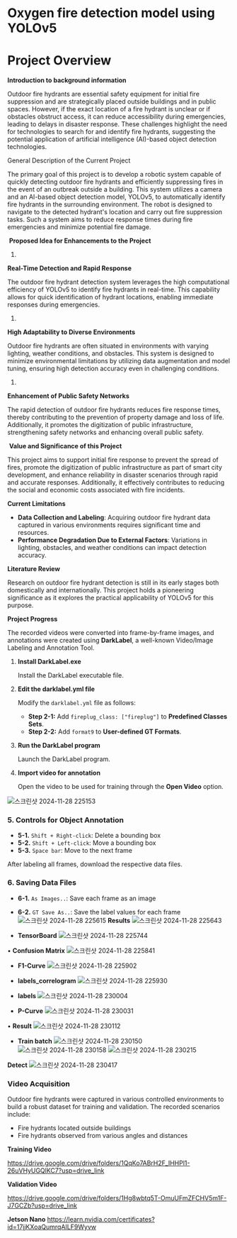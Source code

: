 # Oxygen fire detection model using YOLOv5

# **Project Overview**

**Introduction to background information**

Outdoor fire hydrants are essential safety equipment for initial fire suppression and are strategically placed outside buildings and in public spaces. However, if the exact location of a fire hydrant is unclear or if obstacles obstruct access, it can reduce accessibility during emergencies, leading to delays in disaster response. These challenges highlight the need for technologies to search for and identify fire hydrants, suggesting the potential application of artificial intelligence (AI)-based object detection technologies.

 General Description of the Current Project

The primary goal of this project is to develop a robotic system capable of quickly detecting outdoor fire hydrants and efficiently suppressing fires in the event of an outbreak outside a building. This system utilizes a camera and an AI-based object detection model, YOLOv5, to automatically identify fire hydrants in the surrounding environment. The robot is designed to navigate to the detected hydrant's location and carry out fire suppression tasks. Such a system aims to reduce response times during fire emergencies and minimize potential fire damage.

 **Proposed Idea for Enhancements to the Project**

1.

**Real-Time Detection and Rapid Response**

The outdoor fire hydrant detection system leverages the high computational efficiency of YOLOv5 to identify fire hydrants in real-time. This capability allows for quick identification of hydrant locations, enabling immediate responses during emergencies.

1. 

**High Adaptability to Diverse Environments**

Outdoor fire hydrants are often situated in environments with varying lighting, weather conditions, and obstacles. This system is designed to minimize environmental limitations by utilizing data augmentation and model tuning, ensuring high detection accuracy even in challenging conditions.

1. 

**Enhancement of Public Safety Networks**

The rapid detection of outdoor fire hydrants reduces fire response times, thereby contributing to the prevention of property damage and loss of life. Additionally, it promotes the digitization of public infrastructure, strengthening safety networks and enhancing overall public safety.

 **Value and Significance of this Project**

This project aims to support initial fire response to prevent the spread of fires, promote the digitization of public infrastructure as part of smart city development, and enhance reliability in disaster scenarios through rapid and accurate responses. Additionally, it effectively contributes to reducing the social and economic costs associated with fire incidents.

**Current Limitations**

- **Data Collection and Labeling**: Acquiring outdoor fire hydrant data captured in various environments requires significant time and resources.
- **Performance Degradation Due to External Factors**: Variations in lighting, obstacles, and weather conditions can impact detection accuracy.

**Literature Review**

Research on outdoor fire hydrant detection is still in its early stages both domestically and internationally. This project holds a pioneering significance as it explores the practical applicability of YOLOv5 for this purpose.

**Project Progress**

The recorded videos were converted into frame-by-frame images, and annotations were created using **DarkLabel**, a well-known Video/Image Labeling and Annotation Tool.

1. **Install DarkLabel.exe**
    
    Install the DarkLabel executable file.
    
2. **Edit the darklabel.yml file**
    
    Modify the `darklabel.yml` file as follows:
    
    - **Step 2-1:** Add `fireplug_class: ["fireplug"]` to **Predefined Classes Sets**.
    - **Step 2-2:** Add `format9` to **User-defined GT Formats**.
3. **Run the DarkLabel program**
    
    Launch the DarkLabel program.
    
4. **Import video for annotation**
    
    Open the video to be used for training through the **Open Video** option.
    
![스크린샷 2024-11-28 225153](https://github.com/user-attachments/assets/ff3aff65-939b-46f5-bd8f-58c00f5f7de7)

### **5. Controls for Object Annotation**

- **5-1.** `Shift + Right-click`: Delete a bounding box
- **5-2.** `Shift + Left-click`: Move a bounding box
- **5-3.** `Space bar`: Move to the next frame

After labeling all frames, download the respective data files.

### **6. Saving Data Files**

- **6-1.** `As Images..`: Save each frame as an image
- **6-2.** `GT Save As..`: Save the label values for each frame
![스크린샷 2024-11-28 225615](https://github.com/user-attachments/assets/6aa9a875-123f-49c4-b216-e2d3442d9267)
**Results**
![스크린샷 2024-11-28 225643](https://github.com/user-attachments/assets/e97d0030-1813-4d41-a89f-e6e4c3923dc9)

- **TensorBoard**
![스크린샷 2024-11-28 225744](https://github.com/user-attachments/assets/fa7d66a4-f911-4e5d-b55e-3e7a7cdbce33)

• **Confusion Matrix**
![스크린샷 2024-11-28 225841](https://github.com/user-attachments/assets/00ebb1b2-dc24-4c9b-bb12-b330bc0cc1ac)

- **F1-Curve**
![스크린샷 2024-11-28 225902](https://github.com/user-attachments/assets/ded48972-e8ef-4805-b406-fe267bec85cc)

- **labels_correlogram**
![스크린샷 2024-11-28 225930](https://github.com/user-attachments/assets/76b1489a-06a8-4c11-8dcc-f94735e55b96)

- **labels**
![스크린샷 2024-11-28 230004](https://github.com/user-attachments/assets/ddf287f9-e302-4e63-a729-ea6ec15a617b)

- **P-Curve**
![스크린샷 2024-11-28 230031](https://github.com/user-attachments/assets/ac94df98-a426-4956-82a8-6e9021925d26)

• **Result**
![스크린샷 2024-11-28 230112](https://github.com/user-attachments/assets/33503660-9dd6-4001-827c-adf93838d918)

- **Train batch**
![스크린샷 2024-11-28 230150](https://github.com/user-attachments/assets/62ca3adf-abcf-4b3f-b376-5e3126673e93)
![스크린샷 2024-11-28 230158](https://github.com/user-attachments/assets/68b6fdcd-74be-4f73-9e19-2473074322e9)
![스크린샷 2024-11-28 230215](https://github.com/user-attachments/assets/86366f90-ce03-4b41-91bf-d1c91bf38552)

**Detect**
![스크린샷 2024-11-28 230417](https://github.com/user-attachments/assets/6a34d5f4-1368-494d-8a96-5c290b19116f)

### **Video Acquisition**

Outdoor fire hydrants were captured in various controlled environments to build a robust dataset for training and validation. The recorded scenarios include:

- Fire hydrants located outside buildings
- Fire hydrants observed from various angles and distances

**Training Video**

https://drive.google.com/drive/folders/1QqKo7ABrH2F_IHHPl1-26uVHyUGQlKC7?usp=drive_link

**Validation Video**

https://drive.google.com/drive/folders/1Hg8wbtq5T-OmuUFmZFCHV5m1F-J7GCZb?usp=drive_link

**Jetson Nano**
https://learn.nvidia.com/certificates?id=17jjKXoaQumrqAILF9Wyvw




